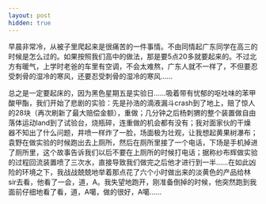```yaml
---
layout: post
hidden: true
---
```

早晨非常冷，从被子里爬起来是很痛苦的一件事情。不由同情起广东同学在高三的时候是怎么过的。如果按照我们高中的做法，那是要5点20多就要起来的。不过北方有暖气，上学时老爸的车里有空调，不会太难熬，广东人就不一样了，不但要忍受刺骨的湿冷的寒风，还要忍受刺骨的湿冷的寒风…… 

总之是一定要起床的，因为黑色星期五是实验日……吸着带有忧郁的呕吐味的苯甲酸甲酯，我们开始了悲剧的实验：先是孙浩的滴液漏斗crash到了地上，赔了惊人的28块（再次刷新了最大赔偿金额），重做；几分钟之后杨刺猬的整个装置做自由落体运动land到了试验台，烧瓶碎，连重做的机会都有没有；我对面家伙的干燥器不知出了什么问题，井喷一样炸了一脸，场面极为壮观，让我想起黄果树瀑布；袁野在做实验的时候跑出去上厕所，然后在厕所里接了一个电话，下场是手机掉进了厕所里，这个故事告诉我们以后不要在上厕所的时候打电话；据称纱布辉做实验的过程回流装置喷了三次水，直接导致我们做完之后他才进行到一半……在如此凶险的环境之下，我战战兢兢地举着那点花了六个小时做出来的淡黄色的产品给林sir去看，他看了一会，道，A。我失望地跑开，刚准备倒掉的时候，他突然跑到我面前仔细地看了看，道，A噶，做的很好，A噶……